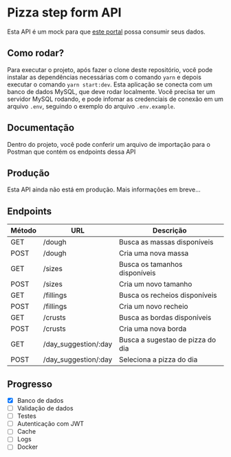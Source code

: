 # Pizza step form API

Esta API é um mock para que [este portal](https://github.com/erickTrettel/pizza-step-form-portal) possa consumir seus dados.

## Como rodar?

Para executar o projeto, após fazer o clone deste repositório, você pode instalar as dependências necessárias
com o comando `yarn` e depois executar o comando `yarn start:dev`.
Esta aplicação se conecta com um banco de dados MySQL, que deve rodar localmente. Você precisa ter um servidor
MySQL rodando, e pode infomar as credenciais de conexão em um arquivo `.env`, seguindo o exemplo do arquivo
`.env.example`.

## Documentação

Dentro do projeto, você pode conferir um arquivo de importação para o Postman que contém os endpoints dessa API

## Produção

Esta API ainda não está em produção. Mais informações em breve...

## Endpoints

| Método | URL                  | Descrição                        |
| ------ | -------------------- | -------------------------------- |
| GET    | /dough               | Busca as massas disponíveis      |
| POST   | /dough               | Cria uma nova massa              |
| GET    | /sizes               | Busca os tamanhos disponíveis    |
| POST   | /sizes               | Cria um novo tamanho             |
| GET    | /fillings            | Busca os recheios disponíveis    |
| POST   | /fillings            | Cria um novo recheio             |
| GET    | /crusts              | Busca as bordas disponíveis      |
| POST   | /crusts              | Cria uma nova borda              |
| GET    | /day_suggestion/:day | Busca a sugestao de pizza do dia |
| POST   | /day_suggestion/:day | Seleciona a pizza do dia         |

## Progresso

- [x] Banco de dados
- [ ] Validação de dados
- [ ] Testes
- [ ] Autenticação com JWT
- [ ] Cache
- [ ] Logs
- [ ] Docker
